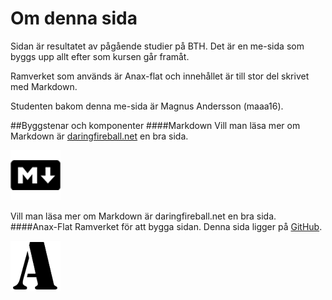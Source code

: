 Om denna sida
==============================================

Sidan är resultatet av pågående studier på BTH. Det är en me-sida som byggs upp allt efter som kursen går framåt.

Ramverket som används är Anax-flat och innehållet är till stor del skrivet med Markdown.

Studenten bakom denna me-sida är Magnus Andersson (maaa16).

##Byggstenar och komponenter
####Markdown
Vill man läsa mer om Markdown är [daringfireball.net](https://daringfireball.net/projects/markdown/) en bra sida.

[![Markdown logotyp](../htdocs/img/mdlogo.png)](https://daringfireball.net/projects/markdown/)

Vill man läsa mer om Markdown är daringfireball.net en bra sida.
####Anax-Flat
Ramverket för att bygga sidan. Denna sida ligger på [GitHub](https://github.com/bredsjomagnus/anax-flat).

[![Anax-flat logotyp](../htdocs/img/anaxlogo.png)](https://daringfireball.net/projects/markdown/)


<!--* [Tema](https://github.com/bredsjomagnus/anax-flat-theme)-->

<!-- The primary focus of this site is to:

* To be used in teaching the [dbwebb course design](http://dbwebb.se/design).

The source for this site is available on GitHub in [canax/anax-flat](git@github.com:canax/anax-flat.git).

This site is produced by [Mikael Roos](https://mikaelroos.se) (mos@dbwebb.se). -->
